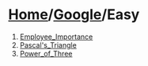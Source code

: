 # [Home](./../..)/[Google](./..)/Easy
1. [Employee_Importance](./Employee_Importance.md)
2. [Pascal's_Triangle](./Pascal%27s_Triangle.md)
3. [Power_of_Three](./Power_of_Three.md)
